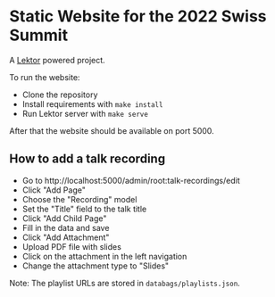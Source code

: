 # Static Website for the 2022 Swiss Summit

A [Lektor](https://www.getlektor.com/) powered project.

To run the website:

* Clone the repository
* Install requirements with `make install`
* Run Lektor server with `make serve`

After that the website should be available on port 5000.

## How to add a talk recording

- Go to http://localhost:5000/admin/root:talk-recordings/edit
- Click "Add Page"
- Choose the "Recording" model
- Set the "Title" field to the talk title
- Click "Add Child Page"
- Fill in the data and save
- Click "Add Attachment"
- Upload PDF file with slides
- Click on the attachment in the left navigation
- Change the attachment type to "Slides"

Note: The playlist URLs are stored in `databags/playlists.json`.
